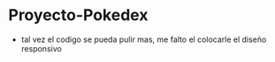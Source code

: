 # Proyecto-Pokedex
- tal vez el codigo se pueda pulir mas, me falto el colocarle el diseño responsivo
